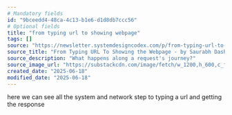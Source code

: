 ```yaml
---
# Mandatory fields
id: "9bceedd4-48ca-4c13-b1e6-d1d8db7ccc56"
# Optional fields
title: "from typing url to showing webpage"
tags: []
source: "https://newsletter.systemdesigncodex.com/p/from-typing-url-to-showing-the-webpage?ref=dailydev"
source_title: "From Typing URL To Showing the Webpage - by Saurabh Dashora"
source_description: "What happens along a request's journey?"
source_image_url: "https://substackcdn.com/image/fetch/w_1200,h_600,c_fill,f_jpg,q_auto:good,fl_progressive:steep,g_auto/https%3A%2F%2Fsubstack-post-media.s3.amazonaws.com%2Fpublic%2Fimages%2Ff601c3d0-dc52-41dc-b0f0-560f1e31088f_3240x1726.png"
created_date: "2025-06-18"
modified_date: "2025-06-18"
---
```

here we can see all the system and network step to typing a url and getting the response